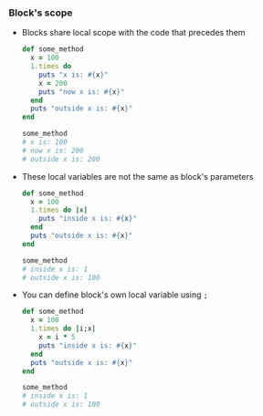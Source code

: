 ### Block's scope

* Blocks share local scope with the code that precedes them

    ```ruby
    def some_method
      x = 100
      1.times do
        puts "x is: #{x}"
        x = 200
        puts "now x is: #{x}"
      end
      puts "outside x is: #{x}"
    end

    some_method
    # x is: 100
    # now x is: 200
    # outside x is: 200
    ```

* These local variables are not the same as block's parameters

    ```ruby
    def some_method
      x = 100
      1.times do |x|
        puts "inside x is: #{x}"
      end
      puts "outside x is: #{x}"
    end

    some_method
    # inside x is: 1
    # outside x is: 100
    ```

* You can define block's own local variable using `;`

    ```ruby
    def some_method
      x = 100
      1.times do |i;x|
        x = i * 5
        puts "inside x is: #{x}"
      end
      puts "outside x is: #{x}"
    end

    some_method
    # inside x is: 1
    # outside x is: 100
    ```
